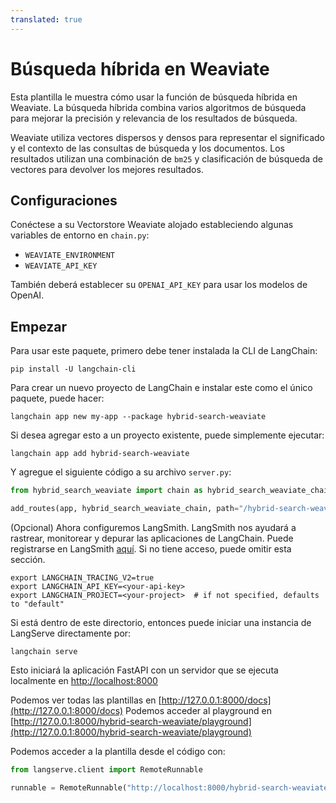```yaml
---
translated: true
---
```


# Búsqueda híbrida en Weaviate

Esta plantilla le muestra cómo usar la función de búsqueda híbrida en Weaviate. La búsqueda híbrida combina varios algoritmos de búsqueda para mejorar la precisión y relevancia de los resultados de búsqueda.

Weaviate utiliza vectores dispersos y densos para representar el significado y el contexto de las consultas de búsqueda y los documentos. Los resultados utilizan una combinación de `bm25` y clasificación de búsqueda de vectores para devolver los mejores resultados.

##  Configuraciones

Conéctese a su Vectorstore Weaviate alojado estableciendo algunas variables de entorno en `chain.py`:

* `WEAVIATE_ENVIRONMENT`
* `WEAVIATE_API_KEY`

También deberá establecer su `OPENAI_API_KEY` para usar los modelos de OpenAI.

## Empezar

Para usar este paquete, primero debe tener instalada la CLI de LangChain:

```shell
pip install -U langchain-cli
```

Para crear un nuevo proyecto de LangChain e instalar este como el único paquete, puede hacer:

```shell
langchain app new my-app --package hybrid-search-weaviate
```

Si desea agregar esto a un proyecto existente, puede simplemente ejecutar:

```shell
langchain app add hybrid-search-weaviate
```

Y agregue el siguiente código a su archivo `server.py`:

```python
from hybrid_search_weaviate import chain as hybrid_search_weaviate_chain

add_routes(app, hybrid_search_weaviate_chain, path="/hybrid-search-weaviate")
```

(Opcional) Ahora configuremos LangSmith.
LangSmith nos ayudará a rastrear, monitorear y depurar las aplicaciones de LangChain.
Puede registrarse en LangSmith [aquí](https://smith.langchain.com/).
Si no tiene acceso, puede omitir esta sección.

```shell
export LANGCHAIN_TRACING_V2=true
export LANGCHAIN_API_KEY=<your-api-key>
export LANGCHAIN_PROJECT=<your-project>  # if not specified, defaults to "default"
```

Si está dentro de este directorio, entonces puede iniciar una instancia de LangServe directamente por:

```shell
langchain serve
```

Esto iniciará la aplicación FastAPI con un servidor que se ejecuta localmente en
[http://localhost:8000](http://localhost:8000)

Podemos ver todas las plantillas en [http://127.0.0.1:8000/docs](http://127.0.0.1:8000/docs)
Podemos acceder al playground en [http://127.0.0.1:8000/hybrid-search-weaviate/playground](http://127.0.0.1:8000/hybrid-search-weaviate/playground)

Podemos acceder a la plantilla desde el código con:

```python
from langserve.client import RemoteRunnable

runnable = RemoteRunnable("http://localhost:8000/hybrid-search-weaviate")
```
